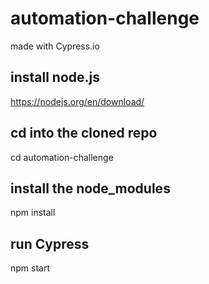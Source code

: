 # automation-challenge

made with Cypress.io

## install node.js
https://nodejs.org/en/download/

## cd into the cloned repo
cd automation-challenge

## install the node_modules
npm install

## run Cypress
npm start
